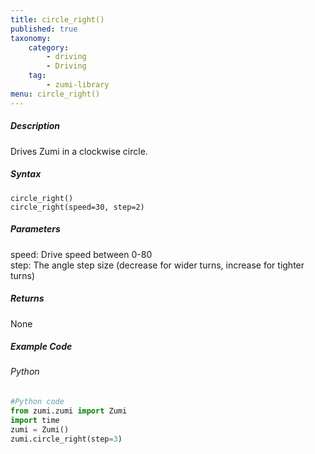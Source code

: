 ```yaml
---
title: circle_right()
published: true
taxonomy:
    category:
        - driving
        - Driving
    tag:
        - zumi-library
menu: circle_right()
---
```


##### Description
Drives Zumi in a clockwise circle.

##### Syntax
```circle_right()```<br />
```circle_right(speed=30, step=2)```<br />

##### Parameters
speed: Drive speed between 0-80<br />
step: The angle step size (decrease for wider turns, increase for tighter turns)

##### Returns
None

##### Example Code
###### Python
```python
#Python code
from zumi.zumi import Zumi
import time
zumi = Zumi()
zumi.circle_right(step=3)

```